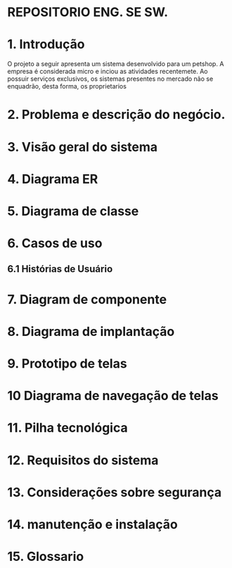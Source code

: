 # REPOSITORIO ENG. SE SW.



# 1. Introdução
O projeto a seguir apresenta um sistema desenvolvido para um petshop. A empresa é considerada  micro e inciou as atividades recentemete. Ao possuir serviços exclusivos, os sistemas presentes no mercado não se enquadrão, desta forma, os proprietarios

# 2. Problema e descrição do negócio.

# 3. Visão geral do sistema

# 4. Diagrama ER

# 5. Diagrama de classe

# 6. Casos de uso

## 6.1 Histórias de Usuário

# 7. Diagram de componente  

# 8. Diagrama de implantação

# 9. Prototipo de telas

# 10 Diagrama de navegação de telas

# 11. Pilha tecnológica

# 12. Requisitos do sistema

# 13. Considerações sobre segurança

# 14. manutenção e instalação

# 15. Glossario



